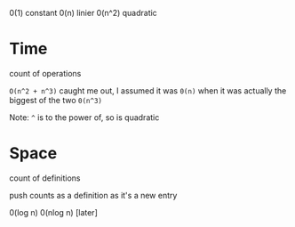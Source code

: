 0(1) constant
0(n) linier
0(n^2) quadratic

# Time

count of operations

`O(n^2 + n^3)` caught me out, I assumed it was `0(n)` when it was actually the biggest of the two `0(n^3)`

Note: `^` is to the power of, so is quadratic

# Space

count of definitions

push counts as a definition as it's a new entry

0(log n)
0(nlog n) [later]
